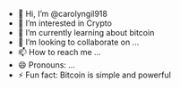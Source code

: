 - 👋 Hi, I’m @carolyngil918
- 👀 I’m interested in Crypto
- 🌱 I’m currently learning about bitcoin
- 💞️ I’m looking to collaborate on ...
- 📫 How to reach me ...
- 😄 Pronouns: ...
- ⚡ Fun fact: Bitcoin is simple and powerful

<!---
carolyngil918/carolyngil918 is a ✨ special ✨ repository because its `README.md` (this file) appears on your GitHub profile.
You can click the Preview link to take a look at your changes.
--->
